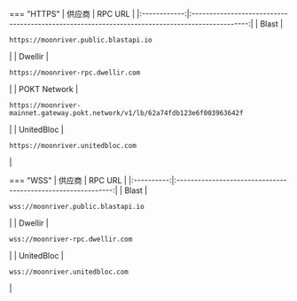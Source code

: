 === "HTTPS"
    |    供应商    |                                            RPC URL                                             |
    |:------------:|:----------------------------------------------------------------------------------------------:|
    |    Blast     |                     <pre>```https://moonriver.public.blastapi.io```</pre>                      |
    |   Dwellir    |                       <pre>```https://moonriver-rpc.dwellir.com```</pre>                       |
    | POKT Network | <pre>```https://moonriver-mainnet.gateway.pokt.network/v1/lb/62a74fdb123e6f003963642f```</pre> |
    |  UnitedBloc  |                       <pre>```https://moonriver.unitedbloc.com```</pre>                        |

=== "WSS"
    |   供应商   |                           RPC URL                            |
    |:----------:|:------------------------------------------------------------:|
    |   Blast    |     <pre>```wss://moonriver.public.blastapi.io```</pre>      |
    |  Dwellir   |       <pre>```wss://moonriver-rpc.dwellir.com```</pre>       |
    | UnitedBloc |       <pre>```wss://moonriver.unitedbloc.com```</pre>        |
